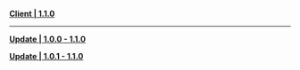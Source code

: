 **[Client | 1.1.0](https://autopatchhkws.yuanshen.com/client_app/pc_mihoyo/20201111_8e266b33e565ddf8/GenshinImpact_1.1.0.zip)**

---

**[Update | 1.0.0 - 1.1.0](https://autopatchhkws.yuanshen.com/client_app/pc_diff/10/1.0.0_1.1.0_diff_beaxhjVU.zip)**

**[Update | 1.0.1 - 1.1.0](https://autopatchhkws.yuanshen.com/client_app/pc_diff/10/1.0.1_1.1.0_diff_EsSloi2y.zip)**
